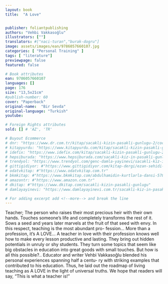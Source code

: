 ```yaml
---
layout: book
title:  "A Love"


publisher: foliantpublishing
authors: "Vehbi Vakkasoğlu"
illustrators: [""]
translators: #["naci-turan","burak-dogru"]
image: assets/images/ean/9786057660107.jpg
categories: [ "Personal Training" ]
tags: [ "literature"]
previewpage: false
featured: false

# Book attributes
ean: 9786057660107
languages: []
page: 176
size: "13,5x21cm"
#publish-number: 60
cover: "Paperback"
original-name:  "Bir Sevda"
original-language: "Turkish"
youtube:

# Foreign Rights attributes
sold: [] # 'AZ', 'TR'

# Buyout Ecommerce
# dnr: "https://www.dr.com.tr/kitap/sacakli-kizin-pasakli-gunlugu-2/cocuk-ve-genclik/genclik-10-yas/roman-oyku/urunno=0001893059001"
# kitapyurdu: "https://www.kitapyurdu.com/kitap/sacakli-kizin-pasakli-gunlugu-2-/560122.html&filter_name=Sa%C3%A7akl%C4%B1+K%C4%B1z%27%C4%B1n+Pasakl%C4%B1+G%C3%BCnl%C3%BC%C4%9F%C3%BC+2"
# idefix: "https://www.idefix.com/kitap/sacakli-kizin-pasakli-gunlugu-2/cocuk-ve-genclik/genclik-10-yas/roman-oyku/urunno=0001893059001"
# hepsiburada: "https://www.hepsiburada.com/sacakli-kiz-in-pasakli-gunlugu-2-damla-yayinevi-p-HBV000012ER86"
# trendyol: "https://www.trendyol.com/genc-damla-yayinevi/sacakli-kiz-in-pasakli-gunlugu-2-p-54825777"
# gittigidiyor: #"https://www.gittigidiyor.com/kitap-dergi/ezan-sehidi-adnan-menderes_pdp_732728793"
# odatvkitap: #"https://www.odatvkitap.com.tr"
# bkmkitap: #"https://www.bkmkitap.com/abdulhamidin-kurtlarla-dansi-578226"
# amazontr: #"https://www.amazon.com.tr"
# dkitap: #"https://www.dkitap.com/sacakli-kizin-pasakli-gunlugu"
# damlayayinevi: "https://www.damlayayinevi.com.tr/sacakli-kiz-in-pasakli-gunlugu-2-bu-iste-bi-terslik-var"

# For adding excerpt add <!--more--> and break the line
---
```

Teacher;
The person who raises their most precious heir
with their own hands.
Touches someone’s life and completely transforms
the rest of it.
Sows a seed and years later marvels at the fruit of
that seed with envy.
In this respect, teaching is the most abundant pro-
fession... More than a profession, it’s A LOVE...
A teacher in love with their profession knows well
how to make every lesson productive and lasting.
They bring out hidden potentials in unruly or shy
students. They turn some topics that seem like big
obstacles in education into great goods with small
touches.
But how is all this possible?..
Educator and writer Vehbi Vakkasoğlu blended
his personal experiences spanning half a centu-
ry with striking examples that contributed to his
education. Thus, he laid out the roadmap of living
teaching as A LOVE in the light of universal truths.
We hope that readers will say, “This is what a
teacher is!”
<!--more--> 

